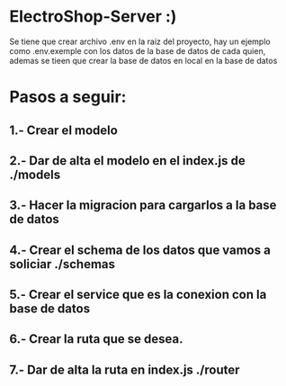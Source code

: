# ElectroShop-Server :)

Se tiene que crear archivo .env en la raiz del proyecto, hay un ejemplo como .env.exemple con los datos de la base de datos de cada quien, ademas se tieen que crear la base de datos en local en la base de datos

# Pasos a seguir:

## 1.- Crear el modelo
## 2.- Dar de alta el modelo en el index.js de ./models
## 3.- Hacer la migracion para cargarlos a la base de datos
## 4.- Crear el schema de los datos que vamos a soliciar ./schemas
## 5.- Crear el service que es la conexion con la base de datos
## 6.- Crear la ruta que se desea.
## 7.- Dar de alta la ruta en index.js ./router